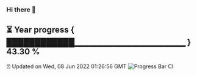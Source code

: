 ### Hi there 👋
⏳ Year progress { ████████████▁▁▁▁▁▁▁▁▁▁▁▁▁▁▁▁▁▁ } 43.30 %
---
⏰ Updated on Wed, 08 Jun 2022 01:26:56 GMT
![Progress Bar CI](https://github.com/liununu/liununu/workflows/Progress%20Bar%20CI/badge.svg)
